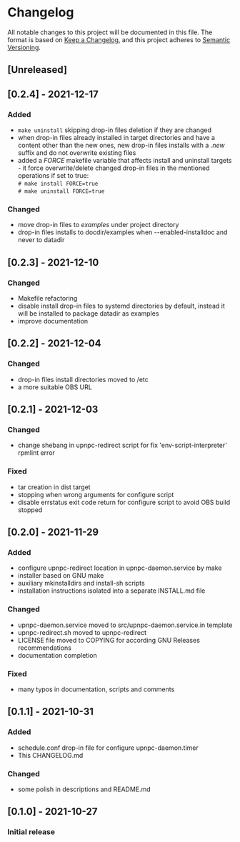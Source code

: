 # Changelog
All notable changes to this project will be documented in this file.
The format is based on [Keep a Changelog](https://keepachangelog.com/),
and this project adheres to [Semantic Versioning](https://semver.org/).

## [Unreleased]

## [0.2.4] - 2021-12-17
### Added
- `make uninstall` skipping drop-in files deletion if they are changed
- when drop-in files already installed in target directories and
  have a content other than the new ones, new drop-in files installs
  with а *.new* suffix and do not overwrite existing files
- added a *FORCE* makefile variable that affects install and uninstall
  targets - it force overwrite/delete changed drop-in files in the
  mentioned operations if set to true:  
    `# make install FORCE=true`  
    `# make uninstall FORCE=true`
    
### Changed
- move drop-in files to *examples* under project directory
- drop-in files installs to docdir/examples when --enabled-installdoc
  and never to datadir

## [0.2.3] - 2021-12-10
### Changed
- Makefile refactoring
- disable install drop-in files to systemd directories by default,
  instead it will be installed to package datadir as examples
- improve documentation

## [0.2.2] - 2021-12-04
### Changed
- drop-in files install directories moved to /etc
- a more suitable OBS URL

## [0.2.1] - 2021-12-03
### Changed
- change shebang in upnpc-redirect script for fix 'env-script-interpreter' rpmlint error

### Fixed
- tar creation in dist target
- stopping when wrong arguments for configure script
- disable errstatus exit code return for configure script to avoid OBS build stopped

## [0.2.0] - 2021-11-29
### Added
- configure upnpc-redirect location in upnpc-daemon.service by make
- installer based on GNU make
- auxiliary mkinstalldirs and install-sh scripts
- installation instructions isolated into a separate INSTALL.md file

### Changed
- upnpc-daemon.service moved to src/upnpc-daemon.service.in template
- upnpc-redirect.sh moved to upnpc-redirect
- LICENSE file moved to COPYING for according GNU Releases recommendations
- documentation completion

### Fixed
- many typos in documentation, scripts and comments

## [0.1.1] - 2021-10-31
### Added
- schedule.conf drop-in file for configure upnpc-daemon.timer
- This CHANGELOG.md

### Changed
- some polish in descriptions and README.md

## [0.1.0] - 2021-10-27
### Initial release
